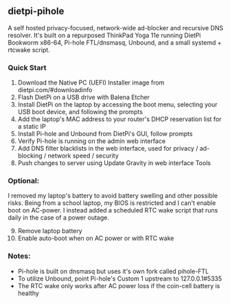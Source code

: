 ## dietpi-pihole

A self hosted privacy-focused, network-wide ad-blocker and recursive DNS resolver. It's built on a repurposed ThinkPad Yoga 11e running DietPi Bookworm x86-64, Pi-hole FTL/dnsmasq, Unbound, and a small systemd + rtcwake script.

### Quick Start

  1. Download the Native PC (UEFI) Installer image from dietpi.com/#downloadinfo
  2. Flash DietPi on a USB drive with Balena Etcher
  3. Install DietPi on the laptop by accessing the boot menu, selecting your USB boot device, and following the prompts
  4. Add the laptop's MAC address to your router's DHCP reservation list for a static IP
  5. Install Pi-hole and Unbound from DietPi's GUI, follow prompts
  6. Verify Pi-hole is running on the admin web interface
  7. Add DNS filter blacklists in the web interface, used for privacy / ad-blocking / network speed / security
  8. Push changes to server using Update Gravity in web interface Tools

### Optional:

I removed my laptop's battery to avoid battery swelling and other possible risks. Being from a school laptop, my BIOS is restricted and I can't enable boot on AC-power. I instead added a scheduled RTC wake script that runs daily in the case of a power outage.
  
  9. Remove laptop battery
  10. Enable auto-boot when on AC power or with RTC wake

### Notes:

  - Pi-hole is built on dnsmasq but uses it's own fork called pihole-FTL
  - To utilize Unbound, point Pi-hole's Custom 1 upstream to 127.0.0.1#5335
  - The RTC wake only works after AC power loss if the coin-cell battery is healthy
